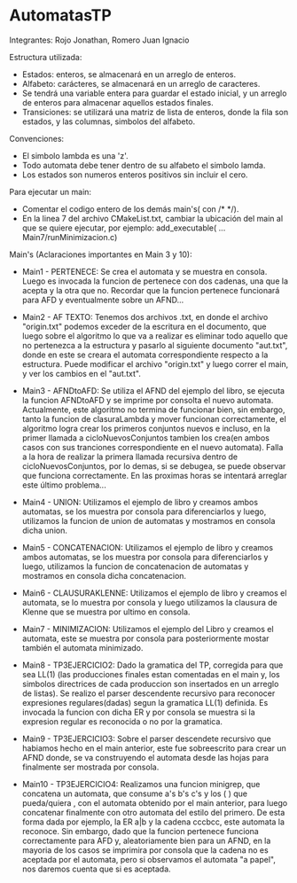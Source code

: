 # AutomatasTP
Integrantes: Rojo Jonathan, Romero Juan Ignacio

Estructura utilizada:
- Estados: enteros, se almacenará en un arreglo de enteros.
- Alfabeto: carácteres, se almacenará en un arreglo de caracteres.
- Se tendrá una variable entera para guardar el estado inicial, y un arreglo de enteros para almacenar aquellos estados finales.
- Transiciones: se utilizará una matriz de lista de enteros, donde la fila son estados, y las columnas, simbolos del alfabeto.

Convenciones:
- El simbolo lambda es una 'z'.
- Todo automata debe tener dentro de su alfabeto el simbolo lamda.
- Los estados son numeros enteros positivos sin incluir el cero.

Para ejecutar un main:
- Comentar el codigo entero de los demás main's( con /* */).
- En la linea 7 del archivo CMakeList.txt, cambiar la ubicación del main al que se quiere ejecutar, por ejemplo:
  add_executable( ... Main7/runMinimizacion.c)

Main's (Aclaraciones importantes en Main 3 y 10):

  - Main1 - PERTENECE: Se crea el automata y se muestra en consola. Luego es invocada la funcion de pertenece con dos cadenas, una que la acepta y la otra que no. Recordar que la funcion pertenece funcionará para AFD y eventualmente sobre un AFND...


  - Main2 - AF TEXTO: Tenemos dos archivos .txt, en donde el archivo "origin.txt" podemos exceder de la  escritura en el documento, que luego sobre el algoritmo lo que va a realizar es eliminar todo aquello que no pertenezca a la estructura y pasarlo al siguiente documento "aut.txt", donde en este se creara el automata correspondiente respecto a la estructura.
  Puede modificar el archivo "origin.txt" y luego correr el main, y ver los cambios en el "aut.txt".


  - Main3 - AFNDtoAFD: Se utiliza el AFND del ejemplo del libro, se ejecuta la funcion AFNDtoAFD y se imprime por consolta el nuevo automata. Actualmente, este algoritmo no termina de funcionar bien, sin embargo, tanto la funcion de clasuraLambda y mover funcionan correctamente, el algoritmo logra crear los primeros conjuntos nuevos e incluso, en la primer llamada a cicloNuevosConjuntos tambien los crea(en ambos casos con sus tranciones correspondiente en el nuevo automata). Falla a la hora de realizar la primera llamada recursiva dentro de cicloNuevosConjuntos, por lo demas, si se debugea, se puede observar que funciona correctamente. En las proximas horas se intentará arreglar este último problema...


  - Main4 - UNION: Utilizamos el ejemplo de libro y creamos ambos automatas, se los muestra por consola para diferenciarlos y luego, utilizamos la funcion de union de automatas y mostramos en consola dicha union.


  - Main5 - CONCATENACION: Utilizamos el ejemplo de libro y creamos ambos automatas, se los muestra por consola para diferenciarlos y luego, utilizamos la funcion de concatenacion de automatas y mostramos en consola dicha concatenacion.


  - Main6 - CLAUSURAKLENNE: Utilizamos el ejemplo de libro y creamos el automata, se lo muestra por consola y luego utilizamos la clausura de Klenne que se muestra por ultimo en consola.


  - Main7 - MINIMIZACION: Utilizamos el ejemplo del Libro y creamos el automata, este se muestra por consola para posteriormente mostar también el automata minimizado.


  - Main8 - TP3EJERCICIO2: Dado la gramatica del TP, corregida para que sea LL(1) (las producciones finales estan comentadas en el main y, los simbolos directrices de cada produccion son insertados en un arreglo de listas). Se realizo el parser descendente recursivo para reconocer expresiones regulares(dadas) segun la gramatica LL(1) definida. Es invocada la funcion con dicha ER y por consola se muestra si la expresion regular es reconocida o no por la gramatica.

  - Main9 - TP3EJERCICIO3: Sobre el parser descendete recursivo que habiamos hecho en el main anterior, este fue sobreescrito para crear un AFND donde, se va construyendo el automata desde las hojas para finalmente ser mostrada por consola.

  - Main10 - TP3EJERCICIO4: Realizamos una funcion minigrep, que concatena un automata, que consume a's b's c's y los ( ) que pueda/quiera , con el automata obtenido por el main anterior, para luego concatenar finalmente con otro automata del estilo del primero. De esta forma dada por ejemplo, la ER a|b y la cadena cccbcc, este automata la reconoce. Sin embargo, dado que la funcion pertenece funciona correctamente para AFD y, aleatoriamente bien para un AFND, en la mayoria de los casos se imprimira por consola que la cadena no es aceptada por el automata, pero si observamos el automata "a papel", nos daremos cuenta que si es aceptada.


